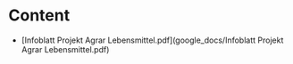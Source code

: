 # Content


- [Infoblatt Projekt Agrar Lebensmittel.pdf](google_docs/Infoblatt Projekt Agrar Lebensmittel.pdf)